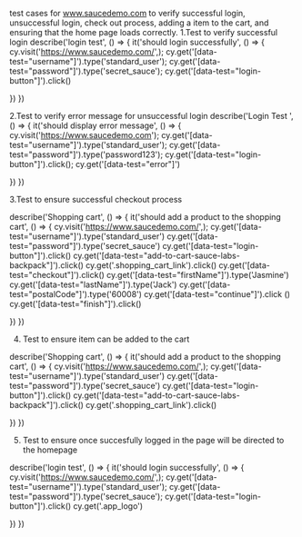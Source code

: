 test cases for www.saucedemo.com to verify successful login, unsuccessful login, check out process, adding a item to the cart, and ensuring that the home page loads correctly.
 
1.Test to verify successful login 
describe('login test', () => {
  it('should login successfully', () => {
     cy.visit('https://www.saucedemo.com/',);
     cy.get('[data-test="username"]').type('standard_user');
     cy.get('[data-test="password"]').type('secret_sauce');
     cy.get('[data-test="login-button"]').click()

  })
})

2.Test to verify error message for unsuccessful login
describe('Login Test ', () => {
  it('should display error message', () => {
cy.visit('https://www.saucedemo.com');
cy.get('[data-test="username"]').type('standard_user');
cy.get('[data-test="password"]').type('password123');
cy.get('[data-test="login-button"]').click();
cy.get('[data-test="error"]')
  
  })
})

3.Test to ensure successful checkout process

describe('Shopping cart', () => {
  it('should add a product to the shopping cart', () => {
     cy.visit('https://www.saucedemo.com/',);
     cy.get('[data-test="username"]').type('standard_user')
     cy.get('[data-test="password"]').type('secret_sauce')
     cy.get('[data-test="login-button"]').click()
     cy.get('[data-test="add-to-cart-sauce-labs-backpack"]').click()
     cy.get('.shopping_cart_link').click()
     cy.get('[data-test="checkout"]').click()
     cy.get('[data-test="firstName"]').type('Jasmine')
     cy.get('[data-test="lastName"]').type('Jack')
     cy.get('[data-test="postalCode"]').type('60008')
     cy.get('[data-test="continue"]').click ()
     cy.get('[data-test="finish"]').click()

  })
}) 

4. Test to ensure item can be added to the cart


describe('Shopping cart', () => {
  it('should add a product to the shopping cart', () => {
     cy.visit('https://www.saucedemo.com/',);
     cy.get('[data-test="username"]').type('standard_user')
     cy.get('[data-test="password"]').type('secret_sauce')
     cy.get('[data-test="login-button"]').click()
     cy.get('[data-test="add-to-cart-sauce-labs-backpack"]').click()
     cy.get('.shopping_cart_link').click()
     
  })
})


5. Test to ensure once succesfully logged in the page will be directed to the homepage

describe('login test', () => {
  it('should login successfully', () => {
     cy.visit('https://www.saucedemo.com/',);
     cy.get('[data-test="username"]').type('standard_user');
     cy.get('[data-test="password"]').type('secret_sauce');
     cy.get('[data-test="login-button"]').click()
     cy.get('.app_logo')

  })
})

